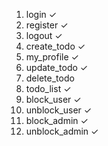 1. login ✓
2. register ✓
3. logout ✓
4. create_todo ✓
5. my_profile ✓
6. update_todo ✓
7. delete_todo 
8. todo_list ✓
9. block_user ✓
10. unblock_user ✓
11. block_admin ✓
12. unblock_admin ✓